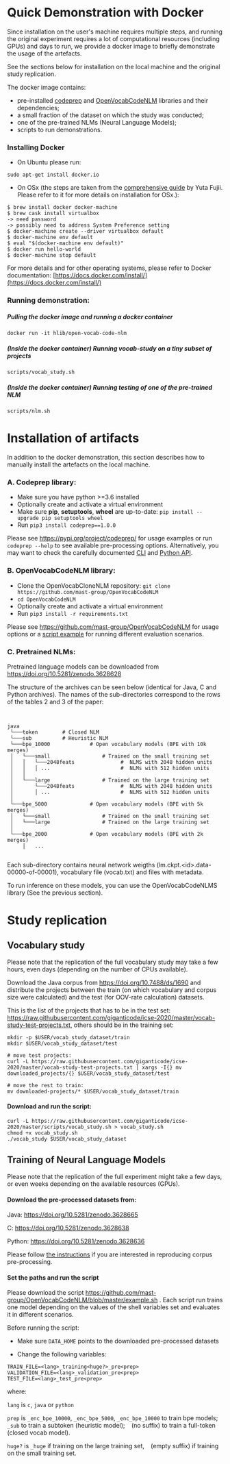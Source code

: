 # Quick Demonstration with Docker

Since installation on the user's machine requires multiple steps, and running the original experiment 
requires a lot of computational resources (including GPUs) and days to run, 
we provide a docker image to briefly demonstrate the usage of the artefacts. 

See the sections below for installation on the local machine and the original study replication.

The docker image contains: 
- pre-installed [codeprep](https://pypi.org/project/codeprep/) and [OpenVocabCodeNLM](https://github.com/mast-group/OpenVocabCodeNLM) libraries and their dependencies;
- a small fraction of the dataset on which the study was conducted;
- one of the pre-trained NLMs (Neural Language Models);
- scripts to run demonstrations.
 
### Installing Docker

- On Ubuntu please run:
```shell script
sudo apt-get install docker.io
```

- On OSx (the steps are taken from the [comprehensive guide](https://medium.com/@yutafujii_59175/a-complete-one-by-one-guide-to-install-docker-on-your-mac-os-using-homebrew-e818eb4cfc3) by Yuta Fujii. Please refer to it for more details on installation for OSx.):
```shell script
$ brew install docker docker-machine
$ brew cask install virtualbox
-> need password
-> possibly need to address System Preference setting
$ docker-machine create --driver virtualbox default
$ docker-machine env default
$ eval "$(docker-machine env default)"
$ docker run hello-world
$ docker-machine stop default
```

For more details and for other operating systems, please refer to Docker documentation: [https://docs.docker.com/install/](https://docs.docker.com/install/)

### Running demonstration:

##### Pulling the docker image and running a docker container

```shell script
docker run -it hlib/open-vocab-code-nlm
```

##### (Inside the docker container) Running vocab-study on a tiny subset of projects

```shell script
scripts/vocab_study.sh
```

##### (Inside the docker container) Running testing of one of the pre-trained NLM

```shell script
scripts/nlm.sh
```

# Installation of artifacts

In addition to the docker demonstration, this section describes how to manually install the artefacts on the local machine.

### A. Codeprep library:

- Make sure you have python >=3.6 installed
- Optionally create and activate a virtual environment
- Make sure **pip**, **setuptools**, **wheel** are up-to-date: `pip install --upgrade pip setuptools wheel`
- Run `pip3 install codeprep==1.0.0`

Please see https://pypi.org/project/codeprep/ for usage examples or run `codeprep --help` to see available pre-processing options.
Alternatively, you may want to check the carefully documented [CLI](https://github.com/giganticode/codeprep/blob/v1.0.0/codeprep/cli/spec.py) and [Python API](https://github.com/giganticode/codeprep/blob/v1.0.0/codeprep/api/text.py).

### B. OpenVocabCodeNLM library:

- Clone the OpenVocabCloneNLM repository: `git clone https://github.com/mast-group/OpenVocabCodeNLM`
- `cd OpenVocabCodeNLM`
- Optionally create and activate a virtual environment
- Run `pip3 install -r requirements.txt`

Please see https://github.com/mast-group/OpenVocabCodeNLM for usage options or a [script example](https://github.com/mast-group/OpenVocabCodeNLM/blob/master/example.sh) for running different evaluation scenarios.

### C. Pretrained NLMs:

Pretrained language models can be downloaded from https://doi.org/10.5281/zenodo.3628628

The structure of the archives can be seen below (identical for Java, C and Python archives). 
The names of the sub-directories correspond to the rows of the tables 2 and 3 of the paper:

```


java
 └───token        # Closed NLM
 └───sub          # Heuristic NLM 
 └───bpe_10000             # Open vocabulary models (BPE with 10k merges)
 │   └───small                 # Trained on the small training set
 │   │   └───2048feats               #  NLMS with 2048 hidden units
 │   │   │ ...                       #  NLMs with 512 hidden units
 │   │   
 │   └───large                 # Trained on the large training set
 │       └───2048feats               #  NLMS with 2048 hidden units
 │       │ ...                       #  NLMS with 512 hidden units 
 │   
 └───bpe_5000              # Open vocabulary models (BPE with 5k merges) 
 │   └───small                 # Trained on the small training set
 │   └───large                 # Trained on the large training set
 │       
 └───bpe_2000              # Open vocabulary models (BPE with 2k merges)
     │   ...
 
```


Each sub-directory contains neural network weigths (lm.ckpt.\<id\>.data-00000-of-00001), vocabulary file (vocab.txt) and files with metadata.

To run inference on these models, you can use the OpenVocabCodeNLMS library (See the previous section).


# Study replication
 
## Vocabulary study

Please note that the replication of the full vocabulary study may take a few hours, even days (depending on the number of CPUs available).

Download the Java corpus from https://doi.org/10.7488/ds/1690 and distribute the projects between the train (on which vocabulary and corpus size were calculated) and the test (for OOV-rate calculation) datasets.

This is the list of the projects that has to be in the test set: https://raw.githubusercontent.com/giganticode/icse-2020/master/vocab-study-test-projects.txt, others should be in the training set:

```shell script
mkdir -p $USER/vocab_study_dataset/train
mkdir $USER/vocab_study_dataset/test

# move test projects:
curl -L https://raw.githubusercontent.com/giganticode/icse-2020/master/vocab-study-test-projects.txt | xargs -I{} mv downloaded_projects/{} $USER/vocab_study_dataset/test

# move the rest to train:
mv downloaded-projects/* $USER/vocab_study_dataset/train
```


#### Download and run the script:

```shell script
curl -L https://raw.githubusercontent.com/giganticode/icse-2020/master/scripts/vocab_study.sh > vocab_study.sh
chmod +x vocab_study.sh
./vocab_study $USER/vocab_study_dataset   
```

## Training of Neural Language Models

Please note that the replication of the full experiment might take a few days, or even weeks depending on the available resources (GPUs).

#### Download the pre-processed datasets from:

Java: https://doi.org/10.5281/zenodo.3628665

C: https://doi.org/10.5281/zenodo.3628638

Python: https://doi.org/10.5281/zenodo.3628636

Please follow [the instructions](https://github.com/mast-group/OpenVocabCodeNLM#preprocessing) if you are interested in reproducing corpus pre-processing.

#### Set the paths and run the script

Please download the script https://github.com/mast-group/OpenVocabCodeNLM/blob/master/example.sh . Each script run trains one model depending on the values of the shell variables set and evaluates it in different scenarios.

Before running the script:

- Make sure `DATA_HOME` points to the downloaded pre-processed datasets

- Change the following variables:

```
TRAIN_FILE=<lang>_training<huge?>_pre<prep>
VALIDATION_FILE=<lang>_validation_pre<prep>
TEST_FILE=<lang>_test_pre<prep>
```
where: 

`lang` is `c`, `java` or `python`

`prep` is `_enc_bpe_10000`, `_enc_bpe_5000`, `_enc_bpe_10000` to train bpe models; `_sub` to train a subtoken (heuristic model); ` ` (no suffix) to train a full-token (closed vocab model).

`huge?` is `_huge` if training on the large training set, ` ` (empty suffix) if training on the small training set.
